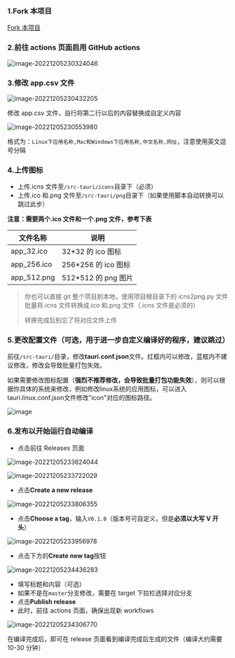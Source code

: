 ### 1.Fork 本项目

[Fork 本项目](https://github.com/tw93/Pake/fork)

### 2.前往 actions 页面启用 GitHub actions

![image-20221205230324046](https://gw.alipayobjects.com/zos/k/pake/assets/image-20221205230324046.png)

### 3.修改 app.csv 文件

![image-20221205230432205](https://gw.alipayobjects.com/zos/k/pake/assets/image-20221205230432205.png)

修改 app.csv 文件，自行将第二行以后的内容替换成自定义内容

![image-20221205230553980](https://gw.alipayobjects.com/zos/k/pake/assets/image-20221205230553980.png)

格式为：`Linux下应用名称,Mac和Windows下应用名称,中文名称,网址`，注意使用英文逗号分隔

### 4.上传图标

- 上传.icns 文件至`/src-tauri/icons`目录下（必须）
- 上传.ico 和.png 文件至`/src-tauri/png`目录下（如果使用脚本自动转换可以跳过此步）

**注意：需要两个.ico 文件和一个.png 文件，参考下表**

| 文件名称    | 说明                 |
| ----------- | -------------------- |
| app_32.ico  | 32\*32 的 ico 图标   |
| app_256.ico | 256\*256 的 ico 图标 |
| app_512.png | 512\*512 的 png 图片 |

> 你也可以直接 git 整个项目到本地，使用项目根目录下的 icns2png.py 文件批量将.icns 文件转换成.ico 和.png 文件（.icns 文件是必须的）
>
> 转换完成后别忘了将对应文件上传

### 5.更改配置文件（可选，用于进一步自定义编译好的程序，建议跳过）

前往`/src-tauri/`目录，修改**tauri.conf.json**文件。红框内可以修改，蓝框内不建议修改，修改会导致批量打包失效。

如果需要修改图标配置（**强烈不推荐修改，会导致批量打包功能失效**），则可以根据你具体的系统来修改，例如修改linux系统的应用图标，可以进入tauri.linux.conf.json文件修改"icon"对应的图标路径。

![image](https://user-images.githubusercontent.com/28218658/210192256-972149df-ee45-48a4-9575-2b1da1237d47.png)

### 6.发布以开始运行自动编译

- 点击前往 Releases 页面

![image-20221205233624044](https://gw.alipayobjects.com/zos/k/pake/assets/image-20221205233624044.png)

![image-20221205233722029](https://gw.alipayobjects.com/zos/k/pake/assets/image-20221205233722029.png)

- 点击**Create a new release**

![image-20221205233806355](https://gw.alipayobjects.com/zos/k/pake/assets/image-20221205233806355.png)

- 点击**Choose a tag**，输入`V0.1.0`（版本号可自定义，但是**必须以大写 V 开头**）

![image-20221205233956978](https://gw.alipayobjects.com/zos/k/pake/assets/image-20221205233956978.png)

- 点击下方的**Create new tag**按钮

![image-20221205234436283](https://gw.alipayobjects.com/zos/k/pake/assets/image-20221205234436283.png)

- 填写标题和内容（可选）
- 如果不是在`master`分支修改，需要在 target 下拉栏选择对应分支
- 点击**Publish release**
- 此时，前往 actions 页面，确保出现新 workflows

![image-20221205234306770](https://gw.alipayobjects.com/zos/k/pake/assets/image-20221205234306770.png)

在编译完成后，即可在 release 页面看到编译完成后生成的文件（编译大约需要 10-30 分钟）
